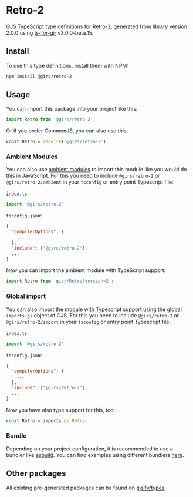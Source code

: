 
# Retro-2

GJS TypeScript type definitions for Retro-2, generated from library version 2.0.0 using [ts-for-gir](https://github.com/gjsify/ts-for-gir) v3.0.0-beta.15.

## Install

To use this type definitions, install them with NPM:
```bash
npm install @girs/retro-2
```

## Usage

You can import this package into your project like this:
```ts
import Retro from '@girs/retro-2';
```

Or if you prefer CommonJS, you can also use this:
```ts
const Retro = require('@girs/retro-2');
```

### Ambient Modules

You can also use [ambient modules](https://github.com/gjsify/ts-for-gir/tree/main/packages/cli#ambient-modules) to import this module like you would do this in JavaScript.
For this you need to include `@girs/retro-2` or `@girs/retro-2/ambient` in your `tsconfig` or entry point Typescript file:

`index.ts`:
```ts
import '@girs/retro-2'
```

`tsconfig.json`:
```json
{
  "compilerOptions": {
    ...
  },
  "include": ["@girs/retro-2"],
  ...
}
```

Now you can import the ambient module with TypeScript support: 

```ts
import Retro from 'gi://Retro?version=2';
```


### Global import

You can also import the module with Typescript support using the global `imports.gi` object of GJS.
For this you need to include `@girs/retro-2` or `@girs/retro-2/import` in your `tsconfig` or entry point Typescript file:

`index.ts`:
```ts
import '@girs/retro-2'
```

`tsconfig.json`:
```json
{
  "compilerOptions": {
    ...
  },
  "include": ["@girs/retro-2"],
  ...
}
```

Now you have also type support for this, too:

```ts
const Retro = imports.gi.Retro;
```

### Bundle

Depending on your project configuration, it is recommended to use a bundler like [esbuild](https://esbuild.github.io/). You can find examples using different bundlers [here](https://github.com/gjsify/ts-for-gir/tree/main/examples).

## Other packages

All existing pre-generated packages can be found on [gjsify/types](https://github.com/gjsify/types).

